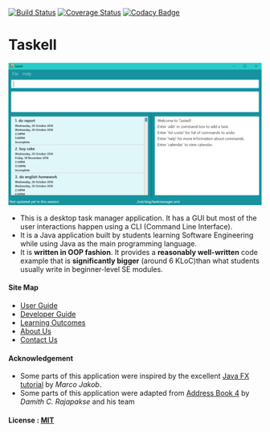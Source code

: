 [![Build Status](https://travis-ci.org/CS2103AUG2016-W15-C3/main.svg?branch=master)](https://travis-ci.org/CS2103AUG2016-W15-C3/main)
[![Coverage Status](https://coveralls.io/repos/github/CS2103AUG2016-W15-C3/main/badge.svg?branch=master)](https://coveralls.io/github/CS2103AUG2016-W15-C3/main?branch=master)
[![Codacy Badge](https://api.codacy.com/project/badge/Grade/c82c9523e1474a039d2e30e6d34a2da0)](https://www.codacy.com/app/marcusngwj/main?utm_source=github.com&amp;utm_medium=referral&amp;utm_content=CS2103AUG2016-W15-C3/main&amp;utm_campaign=Badge_Grade)

# Taskell

<img src="docs/images/taskell_main_screenshot.png" width="600"><br>

* This is a desktop task manager application. It has a GUI but most of the user interactions happen using 
  a CLI (Command Line Interface).
* It is a Java application built by students learning Software Engineering while using Java as 
  the main programming language. 
* It is **written in OOP fashion**. It provides a **reasonably well-written** code example that is 
  **significantly bigger** (around 6 KLoC)than what students usually write in beginner-level SE modules. 

  
#### Site Map
* [User Guide](docs/UserGuide.md) 
* [Developer Guide](docs/DeveloperGuide.md) 
* [Learning Outcomes](docs/LearningOutcomes.md) 
* [About Us](docs/AboutUs.md)
* [Contact Us](docs/ContactUs.md)


#### Acknowledgement

* Some parts of this application were inspired by the excellent 
  [Java FX tutorial](http://code.makery.ch/library/javafx-8-tutorial/) by *Marco Jakob*. 
* Some parts of this application were adapted from [Address Book 4](https://github.com/nus-cs2103-AY1617S1/addressbook-level4) by *Damith C. Rajapakse* and his team


#### License : [MIT](LICENSE)